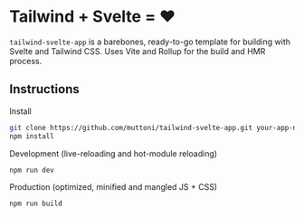 # Tailwind + Svelte = ❤

`tailwind-svelte-app` is a barebones, ready-to-go template for building with Svelte and Tailwind CSS.
Uses Vite and Rollup for the build and HMR process.

## Instructions

Install 

```bash
git clone https://github.com/muttoni/tailwind-svelte-app.git your-app-name
npm install
```

Development (live-reloading and hot-module reloading)

```bash
npm run dev
```

Production (optimized, minified and mangled JS + CSS)

```bash
npm run build
```